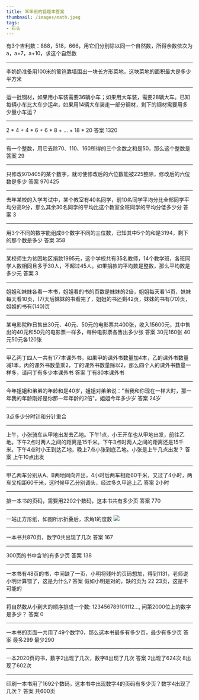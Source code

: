 ```yaml
---
title: 笨笨石的错题本答案
thumbnail: /images/math.jpeg
tags:
- 石头
---
```


有3个吉利数：888，518，666，用它们分别除以同一个自然数，所得余数依次为a，a+7，a+10，求这个自然数
***
李奶奶准备用100米的篱笆靠墙围出一块长方形菜地，这块菜地的面积最大是多少平方米
***
运一批钢材，如果用小车装需要36辆小车；如果用大车装，需要28辆大车。已知每辆小车比大车少运4t，如果用14辆大车装走一部分钢材，剩下的钢材需要用多少量小车运？
***
2 * 4 + 4 * 6 + 6 * 8 + ... + 18 * 20
答案 1320
***
有一个整数，用它去除70、110、160所得的三个余数之和是50，那么这个整数是
答案 29
***
只修改970405的某个数字，就可使修改后的六位数能被225整除，修改后的六位数是多少
答案 970425
***
去年某校的入学考试中，某个教室有40名同学，前10名同学平均分比全部同学平均分高9分，那么其余30名同学的平均比这个教室全班同学的平均分低多少分
答案 3
***
用3个不同的数字能组成6个数字不同的三位数，已知其中5个的和是3194，剩下的那个数是多少
答案 358
***
某校师生为贫困地区捐款1995元，这个学校共有35名教师，14个教学班，各班同学人数相同且多于30人，不超过45人。如果捐款的平均数是整数，那么平均数是多少元
答案 3
***
姐姐和妹妹各看一本书，姐姐看的书的页数是妹妹的2倍，姐姐每天看14页，妹妹每天看10页，(7)天后妹妹的书看完了，姐姐的书还剩42页，妹妹的书有(70)页，姐姐的书有(140)页
***
某电影院昨日售出30元、40元、50元的电影票共400张，收入15600元，其中售出的40元和50元的电影票一样多，每种电影票各售出多少张
答案 30元160张 40元50元各120张
***
甲乙丙丁四人一共有177本课外书，如果甲的课外书数量加4本，乙的课外书数量减1本，丙的课外书数量乘2，丁的课外书数量除以2，那么四个人的课外书数量一样多，请问丁有多少本课外书
答案 丁有80本课外书
***
今年姐姐和弟弟的年龄和是40岁，姐姐对弟弟说："当我和你现在一样大时，那一年我的年龄刚好是你那一年年龄的2倍"。姐姐今年多少岁
答案 24岁
***
3点多少分时针和分针重合
***
上午，小张骑车从甲地出发去乙地。下午1点，小王开车也从甲地出发，前往乙地。下午2点时两人之间的距离是15千米。下午3点时两人之间的距离还是15千米。下午4点时小王到达乙地，晚上7点小张到底乙地。小张是上午几点出发？
答案 上午10点出发
***
甲乙两车分别从A、B两地同向开出，4小时后两车相距60千米，又过了4小时，两车又相距60千米，这时候甲乙分别调头，经过多久甲追上乙
答案 2小时
***
排一本书的页码，需要用2202个数码，这本书共有多少页
答案 770
***
一站正方形纸，如图所示折叠后，求角1的度数
![](/1.png)
***
一本书共870页，数字0共出现了几次
答案 167
***
300页的书中含1的有多少页
答案 138
***
一本书有48页的书，中间缺了一页，小明将残叶的页码想加，得到1131，老师说小明计算错了，这是为什么?
答案 假如小明是对的，缺的页为 22 23页，这是不可能的
***
将自然数从小到大的顺序排成一个数: 123456789101112..., 问第2000位上的数字是多少？
答案 0
***
一本书的页面一共用了49个数字0，那么这本书最多有多少页，最少有多少页
答案 最多299 最少290
***
一本2020页的书，数字2出现了几次，数字8出现了几次
答案 2出现了624次 8出现了602次
***
印刷一本书用了1692个数码，这本书中出现数字4的页码有多少页？数字4出现了几次？
答案 共600页